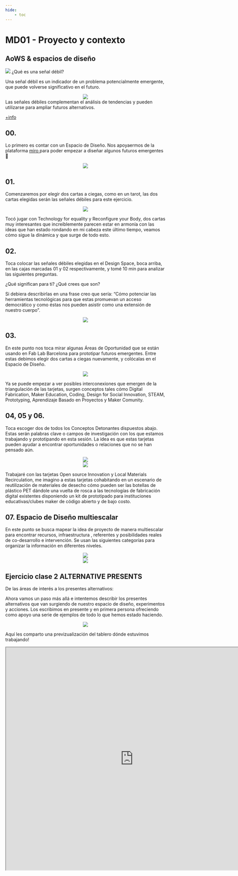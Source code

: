 ```yaml
---
hide:
    - toc
---
```


# MD01 - Proyecto y contexto 

## AoWS & espacios de diseño
![](../images/MD01/AtlasWeakSignals_1-1200x900.jpg")
¿Qué es una señal débil?

Una señal débil es un indicador de un problema potencialmente emergente, que puede volverse significativo en el futuro.
<div align="center"><img src="../images/MD01/grafic.png"></div>
 Las señales débiles complementan el análisis de tendencias y pueden utilizarse para ampliar futuros alternativos.

<A HREF="https://www.sitra.fi/en/articles/what-is-a-weak-signal/#:~:text=A%20weak%20signal%20is%20an%20existing%20thing%20or%20phenomenon%20that,event%20that%20describes%20the%20subject">+info </A>

## 00.

Lo primero es contar con un Espacio de Diseño. Nos apoyaermos de la plataforma <A HREF="https://miro.com/">miro </A> para poder empezar a diseñar algunos futuros emergentes 🚀
<div align="center"><img src="../images/MD01/espaciodedise%C3%B1o.png"></div>

## 01.
Comenzaremos por elegir dos cartas a ciegas, como en un tarot, las dos cartas elegidas serán las señales débiles para este ejercicio.
<div align="center"><img src="../images/MD01/se%C3%B1alesdebiles.png"></div>

Tocó jugar con Technology for equality y Reconfigure your Body, dos cartas muy interesantes que increíblemente parecen estar en armonía con las ideas que han estado rondando en mi cabeza este último tiempo, veamos cómo sigue la dinámica y que surge de todo esto.

## 02. 
Toca colocar las señales débiles elegidas en el Design Space, boca arriba, en las cajas marcadas 01 y 02 respectivamente, y tomé 10 min para analizar las siguientes preguntas.

¿Qué significan para ti?
¿Qué crees que son?

Si debiera describirlas en una frase creo que sería: “Cómo potenciar las herramientas tecnológicas para que estas promuevan un acceso democrático y como éstas nos pueden asistir como una extensión de nuestro cuerpo”.
<div align="center"><img src="../images/MD01/punteose%C3%B1alesdebiles.png"></div>

## 03.

En este punto nos toca mirar algunas Áreas de Oportunidad que se están usando en Fab Lab Barcelona para prototipar futuros emergentes. Entre estas debimos elegir dos cartas a ciegas nuevamente, y colócalas en el Espacio de Diseño.

<div align="center"><img src="../images/MD01/areasdeoportunidad.png"></div>

Ya se puede empezar a ver posibles interconexiones que emergen de la triangulación de las tarjetas, surgen conceptos tales cómo Digital Fabrication, Maker Education, Coding, Design for Social Innovation, STEAM, Prototyping, Aprendizaje Basado en Proyectos y Maker Comunity.

## 04, 05 y 06. 

Toca escoger dos de todos los Conceptos Detonantes dispuestos abajo. Estas serán palabras clave o campos de investigación  con los que estamos trabajando y prototipando en esta sesión. La idea es que estas tarjetas pueden ayudar a encontrar oportunidades o relaciones que no se han pensado aún.

<div align="center"><img src="../images/MD01/conceptosdetonantes.png"></div>

<div align="center"><img src="../images/MD01/detonantess.png"></div>

Trabajaré con las tarjetas Open source Innovation y Local Materials Recirculation, me imagino a estas tarjetas cohabitando en un escenario de reutilización de materiales de desecho cómo pueden ser las botellas de plástico PET dándole una vuelta de rosca a las tecnologías de fabricación digital existentes disponiendo un kit de prototipado para instituciones educativas/clubes maker de código abierto y de bajo costo.

## 07. Espacio de Diseño multiescalar

En este punto se busca mapear la idea de proyecto de manera multiescalar para encontrar recursos, infraestructura , referentes y posibilidades reales de co-desarrollo e intervención. Se usan las siguientes categorías para organizar la información en diferentes niveles.

<div align="center"><img src="../images/MD01/escalas.png"></div>

<div align="center"><img src="https://github.com/wwwteo/mateo_olivera/raw/main/docs/images/MD01/espaciomultiescalar.png"></div>

## Ejercicio clase 2 ALTERNATIVE PRESENTS

De las áreas de interés a los presentes alternativos:



Ahora vamos un paso más allá e intentemos describir los presentes alternativos que van surgiendo de nuestro espacio de diseño, experimentos y acciones. Los escribimos en presente y en primera persona ofreciendo como apoyo una serie de ejemplos de todo lo que hemos estado haciendo.

<div align="center"><img src="../images/MD01/clase2.png" /></div>

Aquí les comparto una previzualización del tablero dónde estuvimos trabajando!

<div align="center"><iframe src="https://miro.com/app/board/uXjVKQD5ciI=/?moveToWidget=3458764587282666720&cot=14" width="800" height="700"></iframe></div>

